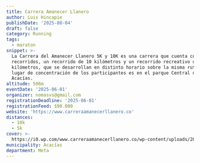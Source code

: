 ```yaml
---
title: Carrera Amanecer Llanero
author: Luis Hincapie
publishDate: '2025-08-04'
draft: false
category: Running
tags:
  - maraton
snippet: >-
  La Carrera del Amanecer Llanero 5K y 10K es una carrera que cuenta con dos
  recorridos, un recorrido de 10 kilómetros y un recorrido recreativo de 5
  kilómetros, que se desarrollan en distinto horario sobre la misma ruta. El
  lugar de concentración de los participantes es en el parque Central de
  Acacías.
altitude: 506m
eventDate: '2025-06-01'
organizer: nomasvs@gmail.com
registrationDeadline: '2025-06-01'
registrationFeed: $90.000
website: 'https://www.carreraamanecerllanero.co'
distances:
  - 10k
  - 5k
cover: >-
  https://i0.wp.com/www.carreraamanecerllanero.co/wp-content/uploads/2024/01/415263222_122094597044175613_4908397245312660298_n.jpg?w=960&ssl=1
municipality: Acacías
department: Meta
---
```


